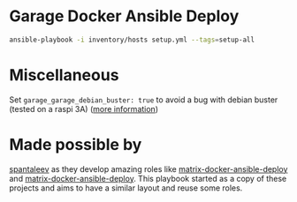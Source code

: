 # Garage Docker Ansible Deploy

```bash
ansible-playbook -i inventory/hosts setup.yml --tags=setup-all
```

# Miscellaneous

Set `garage_garage_debian_buster: true` to avoid a bug with debian buster (tested on a raspi 3A) ([more information](https://github.com/dani-garcia/vaultwarden/issues/2497))

# Made possible by

[spantaleev](https://github.com/spantaleev/matrix-docker-ansible-deploy) as they develop amazing roles like [matrix-docker-ansible-deploy](https://github.com/spantaleev/nextcloud-docker-ansible-deploy) and [matrix-docker-ansible-deploy](https://github.com/spantaleev/nextcloud-docker-ansible-deploy).
This playbook started as a copy of these projects and aims to have a similar layout and reuse some roles.